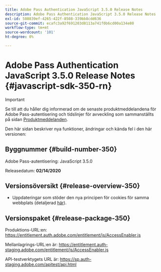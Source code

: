 ```yaml
---
title: Adobe Pass Authentication JavaScript 3.5.0 Release Notes
description: Adobe Pass Authentication JavaScript 3.5.0 Release Notes
exl-id: 580839ef-4265-422f-8508-339bb8cdd636
source-git-commit: ecafc3a92f691203d8113a741f0b6cd00a134e80
workflow-type: tm+mt
source-wordcount: '101'
ht-degree: 0%

---
```


# Adobe Pass Authentication JavaScript 3.5.0 Release Notes {#javascript-sdk-350-rn}

>[!IMPORTANT]
>
> Se till att du håller dig informerad om de senaste produktmeddelandena för Adobe Pass-autentisering och tidslinjer för avveckling som sammanställts på sidan [Produktmeddelanden](/help/authentication/product-announcements.md).

Den här sidan beskriver nya funktioner, ändringar och kända fel i den här versionen:

## Byggnummer {#build-number-350}

Adobe Pass-autentisering: JavaScript 3.5.0

Releasedatum: **02/14/2020**

## Versionsöversikt {#release-overview-350}

* Uppdateringar som stöder den nya principen för cookies för samma webbplats (detaljerad [här](https://datatracker.ietf.org/doc/html/draft-ietf-httpbis-cookie-same-site-00)).

## Versionspaket {#release-package-350}

Produktions-URL:en: https://entitlement.auth.adobe.com/entitlement/js/AccessEnabler.js

Mellanlagrings-URL:en är: https://entitlement.auth-staging.adobe.com/entitlement/js/AccessEnabler.js

API-testverktygets URL är: https://sp.auth-staging.adobe.com/apitest/api.html

